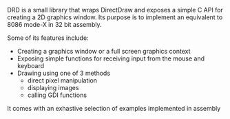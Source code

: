 DRD is a small library that wraps DirectDraw and exposes a simple C API for creating a 2D graphics window.
Its purpose is to implement an equivalent to 8086 mode-X in 32 bit assembly.

Some of its features include:
- Creating a graphics window or a full screen graphics context
- Exposing simple functions for receiving input from the mouse and keyboard
- Drawing using one of 3 methods
  - direct pixel manipulation
  - displaying images
  - calling GDI functions

It comes with an exhastive selection of examples implemented in assembly
